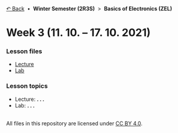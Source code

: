 [&#8630; Back](../) &nbsp;&#8226;&nbsp; **Winter Semester (2R3S)** &nbsp;>&nbsp; **Basics of Electronics (ZEL)**


# Week 3 (11. 10. – 17. 10. 2021)


### Lesson files

- [Lecture](./01_Lecture)
- [Lab](./02_Lab)


### Lesson topics

- Lecture: **. . .**
- Lab: **. . .**


<br/>All files in this repository are licensed under [CC BY 4.0](http://creativecommons.org/licenses/by/4.0/).
